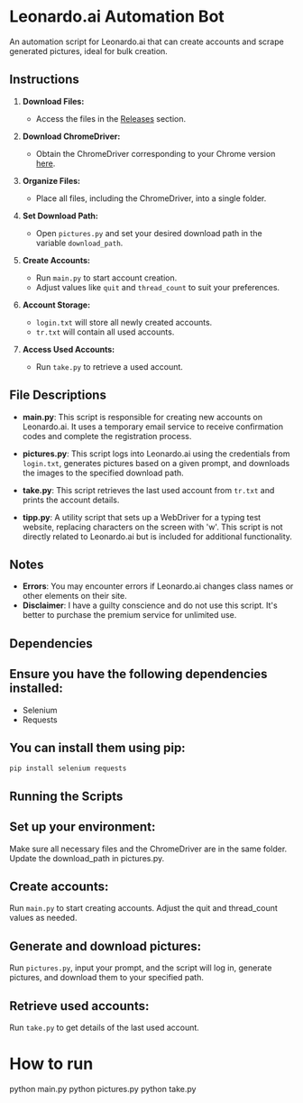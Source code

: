 # Leonardo.ai Automation Bot

An automation script for Leonardo.ai that can create accounts and scrape generated pictures, ideal for bulk creation.

## Instructions

1. **Download Files:**
   - Access the files in the [Releases](https://github.com/nxbvu/Leonardo.ai-Bot/releases) section.

2. **Download ChromeDriver:**
   - Obtain the ChromeDriver corresponding to your Chrome version [here](https://googlechromelabs.github.io/chrome-for-testing/#stable).

3. **Organize Files:**
   - Place all files, including the ChromeDriver, into a single folder.

4. **Set Download Path:**
   - Open `pictures.py` and set your desired download path in the variable `download_path`.

5. **Create Accounts:**
   - Run `main.py` to start account creation.
   - Adjust values like `quit` and `thread_count` to suit your preferences.

6. **Account Storage:**
   - `login.txt` will store all newly created accounts.
   - `tr.txt` will contain all used accounts.

7. **Access Used Accounts:**
   - Run `take.py` to retrieve a used account.

## File Descriptions

- **main.py**: This script is responsible for creating new accounts on Leonardo.ai. It uses a temporary email service to receive confirmation codes and complete the registration process.

- **pictures.py**: This script logs into Leonardo.ai using the credentials from `login.txt`, generates pictures based on a given prompt, and downloads the images to the specified download path.

- **take.py**: This script retrieves the last used account from `tr.txt` and prints the account details.

- **tipp.py**: A utility script that sets up a WebDriver for a typing test website, replacing characters on the screen with 'w'. This script is not directly related to Leonardo.ai but is included for additional functionality.

## Notes

- **Errors**: You may encounter errors if Leonardo.ai changes class names or other elements on their site.
- **Disclaimer**: I have a guilty conscience and do not use this script. It's better to purchase the premium service for unlimited use.

## Dependencies

## Ensure you have the following dependencies installed:

- Selenium
- Requests

## You can install them using pip:

```
pip install selenium requests
```

## Running the Scripts

## Set up your environment:

Make sure all necessary files and the ChromeDriver are in the same folder.
Update the download_path in pictures.py.

## Create accounts:

Run `main.py` to start creating accounts. Adjust the quit and thread_count values as needed.

## Generate and download pictures:

Run `pictures.py`, input your prompt, and the script will log in, generate pictures, and download them to your specified path.

## Retrieve used accounts:

Run `take.py` to get details of the last used account.

# How to run 
python main.py
python pictures.py
python take.py
